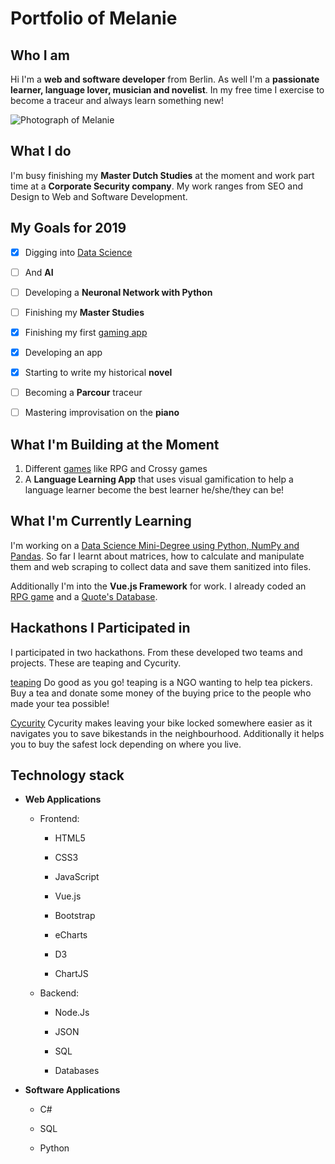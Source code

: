 # Portfolio of Melanie

## Who I am

Hi I'm a **web and software developer** from Berlin. As well I'm a **passionate learner, language lover, musician and novelist**. In my free time I exercise to become a traceur and always learn something new!

![Photograph of Melanie](https://avatars2.githubusercontent.com/u/42304542?s=460&v=4)

## What I do

I'm busy finishing my **Master Dutch Studies** at the moment and work part time at a **Corporate Security company**. My work ranges from SEO and Design to Web and Software Development.

## My Goals for 2019

- [x] Digging into [Data Science](https://andoeme.github.io/datascience/)

- [ ] And **AI**

- [ ] Developing a **Neuronal Network with Python**

- [ ] Finishing my **Master Studies**

- [x] Finishing my first [gaming app](https://andoeme.github.io/gamedevelopment/)

- [x] Developing an app

- [x] Starting to write my historical **novel** 

- [ ] Becoming a **Parcour** traceur

- [ ] Mastering improvisation on the **piano**

## What I'm Building at the Moment

1. Different [games](https://andoeme.github.io/gamedevelopment/) like RPG and Crossy games
1. A **Language Learning App** that uses visual gamification to help a language learner become the best learner he/she/they can be!

## What I'm Currently Learning

I'm working on a [Data Science Mini-Degree using Python, NumPy and Pandas](https://andoeme.github.io/datascience/). So far I learnt about matrices, how to calculate and manipulate them and web scraping to collect data and save them sanitized into files.

Additionally I'm into the **Vue.js Framework** for work. I already coded an [RPG game](https://andoeme.github.io/gamedevelopment/monster_game.html) and a [Quote's Database](https://andoeme.github.io/quotes-database/).


## Hackathons I Participated in

I participated in two hackathons. From these developed two teams and projects. These are teaping and Cycurity.

[teaping](https://andoeme.github.io/teaping/)
Do good as you go! teaping is a NGO wanting to help tea pickers. Buy a tea and donate some money of the buying price to the people who made your tea possible!

[Cycurity](https://github.com/andoeme/cycurity) 
Cycurity makes leaving your bike locked somewhere easier as it navigates you to save bikestands in the neighbourhood. Additionally it helps you to buy the safest lock depending on where you live.


## Technology stack

* **Web Applications**

    - Frontend:
    
        - HTML5
        
        - CSS3
        
        - JavaScript
        
        - Vue.js
        
        - Bootstrap
        
        - eCharts
        
        - D3
        
        - ChartJS
        
    - Backend:
    
        - Node.Js
    
        - JSON
        
        - SQL
        
        - Databases

* **Software Applications**

   - C#

   - SQL
    
   - Python






